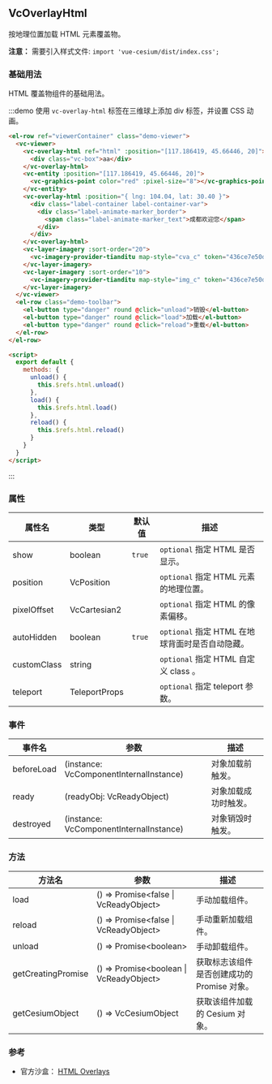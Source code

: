 <!--
 * @Author: zouyaoji@https://github.com/zouyaoji
 * @Date: 2022-02-19 00:16:21
 * @LastEditTime: 2022-03-09 21:20:54
 * @LastEditors: zouyaoji
 * @Description:
 * @FilePath: \vue-cesium@next\website\docs\zh-CN\overlays\vc-overlay-html.md
-->

## VcOverlayHtml

按地理位置加载 HTML 元素覆盖物。

**注意：** 需要引入样式文件: `import 'vue-cesium/dist/index.css';`

### 基础用法

HTML 覆盖物组件的基础用法。

:::demo 使用 `vc-overlay-html` 标签在三维球上添加 div 标签，并设置 CSS 动画。

```html
<el-row ref="viewerContainer" class="demo-viewer">
  <vc-viewer>
    <vc-overlay-html ref="html" :position="[117.186419, 45.66446, 20]">
      <div class="vc-box">aa</div>
    </vc-overlay-html>
    <vc-entity :position="[117.186419, 45.66446, 20]">
      <vc-graphics-point color="red" :pixel-size="8"></vc-graphics-point>
    </vc-entity>
    <vc-overlay-html :position="{ lng: 104.04, lat: 30.40 }">
      <div class="label-container label-container-var">
        <div class="label-animate-marker_border">
          <span class="label-animate-marker_text">成都欢迎您</span>
        </div>
      </div>
    </vc-overlay-html>
    <vc-layer-imagery :sort-order="20">
      <vc-imagery-provider-tianditu map-style="cva_c" token="436ce7e50d27eede2f2929307e6b33c0"></vc-imagery-provider-tianditu>
    </vc-layer-imagery>
    <vc-layer-imagery :sort-order="10">
      <vc-imagery-provider-tianditu map-style="img_c" token="436ce7e50d27eede2f2929307e6b33c0"></vc-imagery-provider-tianditu>
    </vc-layer-imagery>
  </vc-viewer>
  <el-row class="demo-toolbar">
    <el-button type="danger" round @click="unload">销毁</el-button>
    <el-button type="danger" round @click="load">加载</el-button>
    <el-button type="danger" round @click="reload">重载</el-button>
  </el-row>
</el-row>

<script>
  export default {
    methods: {
      unload() {
        this.$refs.html.unload()
      },
      load() {
        this.$refs.html.load()
      },
      reload() {
        this.$refs.html.reload()
      }
    }
  }
</script>
```

:::

### 属性

| 属性名      | 类型          | 默认值 | 描述                                            |
| ----------- | ------------- | ------ | ----------------------------------------------- |
| show        | boolean       | `true` | `optional` 指定 HTML 是否显示。                 |
| position    | VcPosition    |        | `optional` 指定 HTML 元素的地理位置。           |
| pixelOffset | VcCartesian2  |        | `optional` 指定 HTML 的像素偏移。               |
| autoHidden  | boolean       | `true` | `optional` 指定 HTML 在地球背面时是否自动隐藏。 |
| customClass | string        |        | `optional` 指定 HTML 自定义 class 。            |
| teleport    | TeleportProps |        | `optional` 指定 teleport 参数。                 |

### 事件

| 事件名     | 参数                                    | 描述                 |
| ---------- | --------------------------------------- | -------------------- |
| beforeLoad | (instance: VcComponentInternalInstance) | 对象加载前触发。     |
| ready      | (readyObj: VcReadyObject)               | 对象加载成功时触发。 |
| destroyed  | (instance: VcComponentInternalInstance) | 对象销毁时触发。     |

### 方法

| 方法名             | 参数                                    | 描述                                        |
| ------------------ | --------------------------------------- | ------------------------------------------- |
| load               | () => Promise\<false \| VcReadyObject\> | 手动加载组件。                              |
| reload             | () => Promise\<false \| VcReadyObject\> | 手动重新加载组件。                          |
| unload             | () => Promise\<boolean\>                | 手动卸载组件。                              |
| getCreatingPromise | () => Promise<boolean \| VcReadyObject> | 获取标志该组件是否创建成功的 Promise 对象。 |
| getCesiumObject    | () => VcCesiumObject                    | 获取该组件加载的 Cesium 对象。              |

### 参考

- 官方沙盒： [HTML Overlays](https://sandcastle.cesium.com/gallery/HTML%20Overlays.html)
